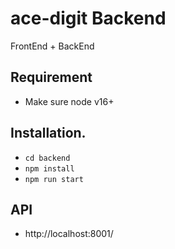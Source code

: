 # ace-digit Backend

FrontEnd + BackEnd

## Requirement
- Make sure node v16+


## Installation.
- `cd backend`
- `npm install`
- `npm run start`

## API
- http://localhost:8001/
